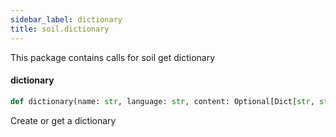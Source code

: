 ```yaml
---
sidebar_label: dictionary
title: soil.dictionary
---
```


This package contains calls for soil get dictionary

#### dictionary

```python
def dictionary(name: str, language: str, content: Optional[Dict[str, str]] = None) -> Dict[str, Any]
```

Create or get a dictionary

